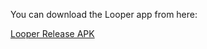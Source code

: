 You can download the Looper app from here:

[Looper Release APK](https://drive.google.com/file/d/1--bX5QVeqiT8bmqoykynRkjf2Pddv2gZ/view?usp=sharing)
